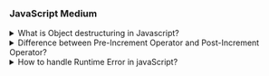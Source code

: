 ### JavaScript Medium

<details>
<summary>What is Object destructuring in Javascript?</summary>

Object destructuring is the special feature in JavaScript. It is a convenient way to extract data from JavaScript objects and assign them to the variable in more readable way. 

Object destructuring allows you to write less code and make it more readable, especially when working with objects with many properties.

Object destructuring provides shorthand syntax to extracting value from the objects and array.

**Syntax :**

```js
const { } = objectName;
```

**Example :**

```js showLineNumbers=true 
const student = { 
   name : "Yogita",
   age : "21",
   city : "Pune"
    };

// Without destructuring

const name = student.name;
const age = student.age;
const city = student.city;

// With destructuring

const {name, age, city } = student;

console.log(name);  // Output: Yogita
console.log(age);   // Output: 21
console.log(city);  // Output: Pune

```
In the above example, we created an object `student` with properties name, age, and city. Then, we used object destructuring to create variables `name`, `age`, and `city` and assigned them the corresponding values from the `student` object.

</details>


<details>                                                                                                                 
  <summary>Difference between Pre-Increment Operator and Post-Increment Operator?</summary>

   **Pre-Increment Operator**: A Variable is **prefix(++variable)** with increment operator is called Pre-Increment Operator.

   In Pre-Increment Operator it `increase the value of variable by 1 first` and then use it .

   ```html showLineNumbers=true
<!DOCTYPE html>
<html>
  <head>
    <title>Pre-Increment Operator</title>
    <script>
      let a=25;
      let result = ++a;
      console.log(result)
      console.log(a)
    </script>
  </head>
</html>
```
**Output**:
>26<br/>
 26


 **Post-Increment Operator**: A Variable is **suffix(variable++)** with increment operator is called Post-Increment Operator.

   In Post-Increment Operator it `uses the current variable value` first and then it increase the value of variable by 1 first .

```html showLineNumbers=true
<!DOCTYPE html>
<html>
  <head>
    <title>Post-Increment Operator</title>
    <script>
      let a=25;
      let result = a++;
      console.log(result)
      console.log(a)
    </script>
  </head>
</html>
```
**Output**:
>25<br/>
26

</details>



<details>
  <summary>How to handle Runtime Error in javaScript?</summary>

   In javaScript, we Handle a Runtime Error  by using `try-catch` block.
   we put a possible error throwing code  in try block and if error is occured then the catch block is caught a error and handle the error .
   By using `try-catch ` we can execute a code without  interrupted or stoppted the application .  

   ```js
    try {
      // Possible error throwing code
    } catch (error) {
      // Handle the error here
    }
   ```

  
**try ()**: 
In **try** block we put possible error throwing or code block were error occure in runtime .For Example,API's call . So that we can execute this block safetly it the error occure then this error catch by **catch** block.

**catch(error)**:
 **catch** block receive a error object .
 In error object their are multiple parameters like `error message` , `error name` , `error stack` this things available in error object. By using error message we can safely show the message of the error  to the user just like error message we can use error name and error stack also.

 In this way our whole execution will not be interrupted or stopped but we will handle the error safely .

 ```js showLiniNumbers=true
 try{
    const a =10;
    console.log(a)
    console.log(c)
}
catch(e){
    console.log(e.message)
}
console.log("Hi")

 ```

 **Output**

 > 10 <br/>
   c is not defined <br/>
   Hi

</details>
